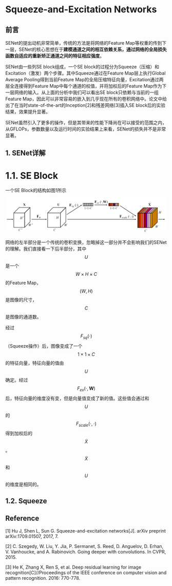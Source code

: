 # Squeeze-and-Excitation Networks

## 前言

SENet的提出动机非常简单，传统的方法是将网络的Feature Map等权重的传到下一层，SENet的核心思想在于**建模通道之间的相互依赖关系，通过网络的全局损失函数自适应的重新矫正通道之间的特征相应强度**。

SENet由一些列SE block组成，一个SE block的过程分为Squeeze（压缩）和Excitation（激发）两个步骤。其中Squeeze通过在Feature Map层上执行Global Average Pooling得到当前Feature Map的全局压缩特征向量，Excitation通过两层全连接得到Feature Map中每个通道的权值，并将加权后的Feature Map作为下一层网络的输入。从上面的分析中我们可以看出SE block只依赖与当前的一组Feature Map，因此可以非常容易的嵌入到几乎现在所有的卷积网络中。论文中给出了在当时state-of-the-art的Inception\[2\]和残差网络\[3\]插入SE block后的实验结果，效果提升显著。

SENet虽然引入了更多的操作，但是其带来的性能下降尚在可以接受的范围之内，从GFLOPs，参数数量以及运行时间的实验结果上来看，SENet的损失并不是非常显著。

## 1. SENet详解

# 1.1. SE Block

一个SE Block的结构如图1所示

![](/assets/SENet_1.png)

网络的左半部分是一个传统的卷积变换，忽略掉这一部分并不会影响我们的SENet的理解。我们直接看一下后半部分，其中$$U$$是一个$$W\times H\times C$$的Feature Map，$$(W,H)$$是图像的尺寸，$$C$$是图像的通道数。

经过$$F_{sq}(\cdot)$$（Squeeze操作）后，图像变成了一个$$1\times1\times C$$的特征向量，特征向量的值由$$U$$确定。经过$$F_{ex}(\cdot,\mathbf{W})$$后，特征向量的维度没有变，但是向量值变成了新的值。这些值会通过和$$U$$的$$F_{scale}(\cdot,\cdot)$$得到加权后的$$\tilde{X}$$。$$\tilde{X}$$和$$U$$的维度是相同的。

## 1.2. Squeeze



## Reference

\[1\] Hu J, Shen L, Sun G. Squeeze-and-excitation networks\[J\]. arXiv preprint arXiv:1709.01507, 2017, 7.

\[2\] C. Szegedy, W. Liu, Y. Jia, P. Sermanet, S. Reed, D. Anguelov, D. Erhan, V. Vanhoucke, and A. Rabinovich. Going deeper with convolutions. In CVPR, 2015.

\[3\] He K, Zhang X, Ren S, et al. Deep residual learning for image recognition\[C\]//Proceedings of the IEEE conference on computer vision and pattern recognition. 2016: 770-778.

